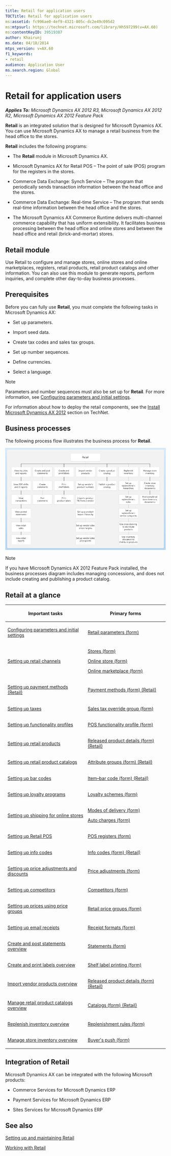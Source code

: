 ```yaml
---
title: Retail for application users
TOCTitle: Retail for application users
ms:assetid: fc996ae0-4ef9-4321-805c-dc2e49c095d2
ms:mtpsurl: https://technet.microsoft.com/library/Hh597299(v=AX.60)
ms:contentKeyID: 39519387
author: Khairunj
ms.date: 04/18/2014
mtps_version: v=AX.60
f1_keywords:
- retail
audience: Application User
ms.search.region: Global
---
```


# Retail for application users 


_**Applies To:** Microsoft Dynamics AX 2012 R3, Microsoft Dynamics AX 2012 R2, Microsoft Dynamics AX 2012 Feature Pack_

**Retail** is an integrated solution that is designed for Microsoft Dynamics AX. You can use Microsoft Dynamics AX to manage a retail business from the head office to the stores.

**Retail** includes the following programs:

  - The **Retail** module in Microsoft Dynamics AX.

  - Microsoft Dynamics AX for Retail POS – The point of sale (POS) program for the registers in the stores.

  - Commerce Data Exchange: Synch Service – The program that periodically sends transaction information between the head office and the stores.

  - Commerce Data Exchange: Real-time Service – The program that sends real-time information between the head office and the stores.

  - The Microsoft Dynamics AX Commerce Runtime delivers multi-channel commerce capability that has uniform extensibility. It facilitates business processing between the head office and online stores and between the head office and retail (brick-and-mortar) stores.

## Retail module

Use Retail to configure and manage stores, online stores and online marketplaces, registers, retail products, retail product catalogs and other information. You can also use this module to generate reports, perform inquiries, and complete other day-to-day business processes.

## Prerequisites

Before you can fully use **Retail**, you must complete the following tasks in Microsoft Dynamics AX:

  - Set up parameters.

  - Import seed data.

  - Create tax codes and sales tax groups.

  - Set up number sequences.

  - Define currencies.

  - Select a language.


> [!NOTE]
> <P>Parameters and number sequences must also be set up for <STRONG>Retail</STRONG>. For more information, see <A href="configuring-parameters-and-initial-settings.md">Configuring parameters and initial settings</A>.</P>
> <P>For information about how to deploy the retail components, see the <A href="install-microsoft-dynamics-ax-2012.md">Install Microsoft Dynamics AX 2012</A> section on TechNet.</P>



## Business processes

The following process flow illustrates the business process for **Retail**.

![Retail Business Process](images/Hh597299.RetailBusinessProcess(AX.60).gif "Retail Business Process")


> [!NOTE]
> <P>If you have Microsoft Dynamics AX 2012 Feature Pack installed, the business processes diagram includes managing concessions, and does not include creating and publishing a product catalog.</P>



## Retail at a glance

<table>
<colgroup>
<col style="width: 50%" />
<col style="width: 50%" />
</colgroup>
<thead>
<tr class="header">
<th><p>Important tasks</p></th>
<th><p>Primary forms</p></th>
</tr>
</thead>
<tbody>
<tr class="odd">
<td><p><a href="configuring-parameters-and-initial-settings.md">Configuring parameters and initial settings</a></p></td>
<td><p><a href="https://technet.microsoft.com/library/hh597194(v=ax.60)">Retail parameters (form)</a></p></td>
</tr>
<tr class="even">
<td><p><a href="setting-up-retail-channels.md">Setting up retail channels</a></p></td>
<td><p><a href="https://technet.microsoft.com/library/hh580646(v=ax.60)">Stores (form)</a></p>
<p><a href="https://technet.microsoft.com/library/jj713630(v=ax.60)">Online store (form)</a></p>
<p><a href="https://technet.microsoft.com/library/jj728732(v=ax.60)">Online marketplace (form)</a></p></td>
</tr>
<tr class="odd">
<td><p><a href="setting-up-payment-methods-retail.md">Setting up payment methods (Retail)</a></p></td>
<td><p><a href="https://technet.microsoft.com/library/hh597294(v=ax.60)">Payment methods (form) (Retail)</a></p></td>
</tr>
<tr class="even">
<td><p><a href="setting-up-taxes.md">Setting up taxes</a></p></td>
<td><p><a href="https://technet.microsoft.com/library/hh597168(v=ax.60)">Sales tax override group (form)</a></p></td>
</tr>
<tr class="odd">
<td><p><a href="setting-up-functionality-profiles.md">Setting up functionality profiles</a></p></td>
<td><p><a href="https://technet.microsoft.com/library/hh597181(v=ax.60)">POS functionality profile (form)</a></p></td>
</tr>
<tr class="even">
<td><p><a href="setting-up-retail-products.md">Setting up retail products</a></p></td>
<td><p><a href="https://technet.microsoft.com/library/hh580615(v=ax.60)">Released product details (form) (Retail)</a></p></td>
</tr>
<tr class="odd">
<td><p><a href="setting-up-retail-product-catalogs.md">Setting up retail product catalogs</a></p></td>
<td><p><a href="https://technet.microsoft.com/library/jj728740(v=ax.60)">Attribute groups (form) (Retail)</a></p></td>
</tr>
<tr class="even">
<td><p><a href="setting-up-bar-codes.md">Setting up bar codes</a></p></td>
<td><p><a href="https://technet.microsoft.com/library/hh580637(v=ax.60)">Item–bar code (form) (Retail)</a></p></td>
</tr>
<tr class="odd">
<td><p><a href="setting-up-loyalty-programs.md">Setting up loyalty programs</a></p></td>
<td><p><a href="https://technet.microsoft.com/library/hh580612(v=ax.60)">Loyalty schemes (form)</a></p></td>
</tr>
<tr class="even">
<td><p><a href="setting-up-shipping-for-online-stores.md">Setting up shipping for online stores</a></p></td>
<td><p><a href="https://technet.microsoft.com/library/aa619881(v=ax.60)">Modes of delivery (form)</a></p>
<p><a href="https://technet.microsoft.com/library/aa582856(v=ax.60)">Auto charges (form)</a></p></td>
</tr>
<tr class="odd">
<td><p><a href="setting-up-retail-pos.md">Setting up Retail POS</a></p></td>
<td><p><a href="https://technet.microsoft.com/library/hh597141(v=ax.60)">POS registers (form)</a></p></td>
</tr>
<tr class="even">
<td><p><a href="setting-up-info-codes.md">Setting up info codes</a></p></td>
<td><p><a href="https://technet.microsoft.com/library/hh580638(v=ax.60)">Info codes (form) (Retail)</a></p></td>
</tr>
<tr class="odd">
<td><p><a href="setting-up-price-adjustments-and-discounts.md">Setting up price adjustments and discounts</a></p></td>
<td><p><a href="https://technet.microsoft.com/library/hh597227(v=ax.60)">Price adjustments (form)</a></p></td>
</tr>
<tr class="even">
<td><p><a href="setting-up-competitors.md">Setting up competitors</a></p></td>
<td><p><a href="https://technet.microsoft.com/library/hh597346(v=ax.60)">Competitors (form)</a></p></td>
</tr>
<tr class="odd">
<td><p><a href="setting-up-prices-using-price-groups.md">Setting up prices using price groups</a></p></td>
<td><p><a href="https://technet.microsoft.com/library/hh580635(v=ax.60)">Retail price groups (form)</a></p></td>
</tr>
<tr class="even">
<td><p><a href="setting-up-email-receipts.md">Setting up email receipts</a></p></td>
<td><p><a href="https://technet.microsoft.com/library/hh597228(v=ax.60)">Receipt formats (form)</a></p></td>
</tr>
<tr class="odd">
<td><p><a href="create-and-post-statements-overview.md">Create and post statements overview</a></p></td>
<td><p><a href="https://technet.microsoft.com/library/hh597288(v=ax.60)">Statements (form)</a></p></td>
</tr>
<tr class="even">
<td><p><a href="create-and-print-labels-overview.md">Create and print labels overview</a></p></td>
<td><p><a href="https://technet.microsoft.com/library/hh597343(v=ax.60)">Shelf label printing (form)</a></p></td>
</tr>
<tr class="odd">
<td><p><a href="import-vendor-products-overview.md">Import vendor products overview</a></p></td>
<td><p><a href="https://technet.microsoft.com/library/hh580615(v=ax.60)">Released product details (form) (Retail)</a></p></td>
</tr>
<tr class="even">
<td><p><a href="manage-retail-product-catalogs-overview.md">Manage retail product catalogs overview</a></p></td>
<td><p><a href="https://technet.microsoft.com/library/jj728723(v=ax.60)">Catalogs (form) (Retail)</a></p></td>
</tr>
<tr class="odd">
<td><p><a href="replenish-inventory-overview.md">Replenish inventory overview</a></p></td>
<td><p><a href="https://technet.microsoft.com/library/hh597340(v=ax.60)">Replenishment rules (form)</a></p></td>
</tr>
<tr class="even">
<td><p><a href="manage-store-inventory-overview.md">Manage store inventory overview</a></p></td>
<td><p><a href="https://technet.microsoft.com/library/hh597323(v=ax.60)">Buyer's push (form)</a></p></td>
</tr>
</tbody>
</table>


## Integration of Retail

Microsoft Dynamics AX can be integrated with the following Microsoft products:

  - Commerce Services for Microsoft Dynamics ERP

  - Payment Services for Microsoft Dynamics ERP

  - Sites Services for Microsoft Dynamics ERP

## See also

[Setting up and maintaining Retail](setting-up-and-maintaining-retail.md)

[Working with Retail](working-with-retail.md)

  


